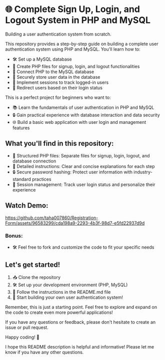 # 🌐 Complete Sign Up, Login, and Logout System in PHP and MySQL

Building a user authentication system from scratch.

This repository provides a step-by-step guide on building a complete user authentication system using PHP and MySQL. You'll learn how to:

- 🛠 Set up a MySQL database
- 📝 Create PHP files for signup, login, and logout functionalities
- 🔄 Connect PHP to the MySQL database
- 🔐 Securely store user data in the database
- 🚀 Implement sessions to track logged-in users
- 🔄 Redirect users based on their login status

This is a perfect project for beginners who want to:

- 📚 Learn the fundamentals of user authentication in PHP and MySQL
- 🔒 Gain practical experience with database interaction and data security
- 🌐 Build a basic web application with user login and management features

## What you'll find in this repository:

- 📂 Structured PHP files: Separate files for signup, login, logout, and database connection
- 📖 Detailed instructions: Clear and concise explanations for each step
- 🔒 Secure password hashing: Protect user information with industry-standard practices
- 🔄 Session management: Track user login status and personalize their experience

## Watch Demo:
https://github.com/taha007860/Registration-Form/assets/96583299/cda198a9-2293-4b3f-98d7-e5fd22937d9d

### Bonus:

- 🛠 Feel free to fork and customize the code to fit your specific needs

## Let's get started!

1. 📥 Clone the repository
2. 🛠 Set up your development environment (PHP, MySQL)
3. 📖 Follow the instructions in the README.md file
4. 🚀 Start building your own user authentication system!

Remember, this is just a starting point. Feel free to explore and expand on the code to create even more powerful applications!

If you have any questions or feedback, please don't hesitate to create an issue or pull request.

Happy coding! 🚀

I hope this README description is helpful and informative! Please let me know if you have any other questions.
